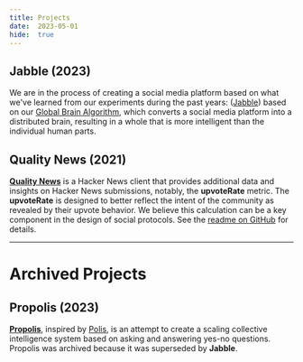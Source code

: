 ```yaml
---
title: Projects
date:  2023-05-01
hide:  true
---
```


## Jabble (2023)

We are in the process of creating a social media platform based on what we've learned
from our experiments during the past years:
([Jabble](https://github.com/social-protocols/social-network)) based on our [Global Brain Algorithm](https://social-protocols.org/global-brain), which
converts a social media platform into a distributed brain, resulting in a whole that is
more intelligent than the individual human parts.

## Quality News (2021)

[**Quality News**](https://news.social-protocols.org/) is a Hacker News client
that provides additional data and insights on Hacker News submissions, notably,
the **upvoteRate** metric. The **upvoteRate** is designed to better reflect the
intent of the community as revealed by their upvote behavior. We believe this
calculation can be a key component in the design of social protocols. See the
[readme on GitHub](https://github.com/social-protocols/news#readme) for details.

---

# Archived Projects

## Propolis (2023)

[**Propolis**](https://github.com/social-protocols/propolis), inspired by
[Polis](https://pol.is), is an attempt to create a scaling collective
intelligence system based on asking and answering yes-no questions.
Propolis was archived because it was superseded by **Jabble**.
